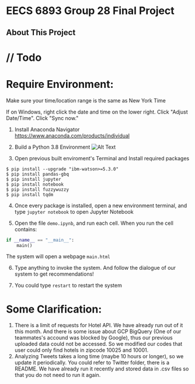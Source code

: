 # EECS 6893 Group 28 Final Project

## About This Project 
// Todo
================
# Require Environment:
Make sure your time/location range is the same as New York Time

If on Windows, right click the date and time on the lower right.
Click "Adjust Date/Time".
Click "Sync now."

1. Install Anaconda Navigator
https://www.anaconda.com/products/individual


2. Build a Python 3.8 Environment
![Alt Text](gifs/Instruction_anaconda.gif)

3. Open previous built enviroment's Terminal and Install required packages
```
$ pip install --upgrade "ibm-watson>=5.3.0"
$ pip install pandas-gbq
$ pip install jupyter
$ pip install notebook
$ pip install fuzzywuzzy
$ pip install tqdm
```

4. Once every package is installed, open a new environment terminal, and type ``` jupyter notebook ``` to open Jupyter Notebook

5. Open the file ```demo.ipynb```, and run each cell. When you run the cell contains:
~~~python
if __name__ == "__main__":
    main()
~~~
The system will open a webpage ```main.html```

6. Type anything to invoke the system. And follow the dialogue of our system to get recommendations!

7. You could type ```restart``` to restart the system 

# Some Clarification:
1. There is a limit of requests for Hotel API. We have already run out of it this month. And there is some issue about GCP BigQuery (One of our teammates's accound was blocked by Google), thus our previous uploaded data could not be accessed. So we modified our codes that user could only find hotels in zipcode 10025 and 10001.
2. Analyzing Tweets takes a long time (maybe 10 hours or longer), so we update it periodically. You could refer to Twitter folder, there is a README. We have already run it recently and stored data in .csv files so that you do not need to run it again.
